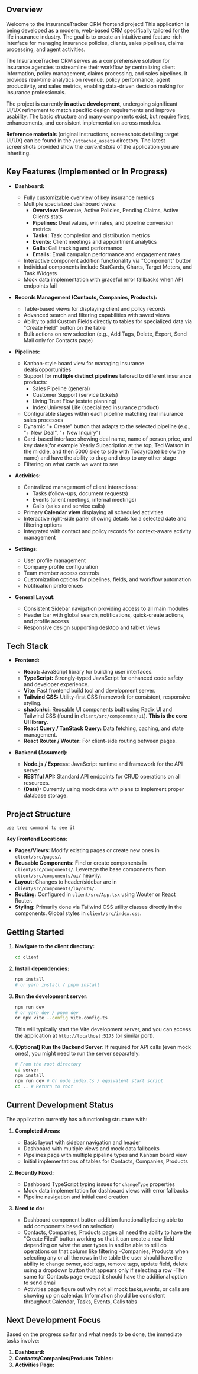 
## Overview

Welcome to the InsuranceTracker CRM frontend project! This application is being developed as a modern, web-based CRM specifically tailored for the life insurance industry. The goal is to create an intuitive and feature-rich interface for managing insurance policies, clients, sales pipelines, claims processing, and agent activities.

The InsuranceTracker CRM serves as a comprehensive solution for insurance agencies to streamline their workflow by centralizing client information, policy management, claims processing, and sales pipelines. It provides real-time analytics on revenue, policy performance, agent productivity, and sales metrics, enabling data-driven decision making for insurance professionals.

The project is currently **in active development**, undergoing significant UI/UX refinement to match specific design requirements and improve usability. The basic structure and many components exist, but require fixes, enhancements, and consistent implementation across modules.

**Reference materials** (original instructions, screenshots detailing target UI/UX) can be found in the `/attached_assets` directory. The latest screenshots provided show the *current state* of the application you are inheriting.

## Key Features (Implemented or In Progress)

*   **Dashboard:** 
    * Fully customizable overview of key insurance metrics
    * Multiple specialized dashboard views:
      * **Overview:** Revenue, Active Policies, Pending Claims, Active Clients stats
      * **Pipelines:** Deal values, win rates, and pipeline conversion metrics
      * **Tasks:** Task completion and distribution metrics
      * **Events:** Client meetings and appointment analytics
      * **Calls:** Call tracking and performance
      * **Emails:** Email campaign performance and engagement rates
    * Interactive component addition functionality via "Component" button
    * Individual components include StatCards, Charts, Target Meters, and Task Widgets
    * Mock data implementation with graceful error fallbacks when API endpoints fail

*   **Records Management (Contacts, Companies, Products):**
    *   Table-based views for displaying client and policy records
    *   Advanced search and filtering capabilities with saved views
    *   Ability to add Custom Fields directly to tables for specialized data via "Create Field" button on the table 
    *   Bulk actions on row selection (e.g., Add Tags, Delete, Export, Send Mail only for Contacts page)
    

*   **Pipelines:**
    *   Kanban-style board view for managing insurance deals/opportunities
    *   Support for **multiple distinct pipelines** tailored to different insurance products:
        * Sales Pipeline (general)
        * Customer Support (service tickets)
        * Living Trust Flow (estate planning)
        * Index Universal Life (specialized insurance product)
    *   Configurable stages within each pipeline matching real insurance sales processes
    *   Dynamic "+ Create" button that adapts to the selected pipeline (e.g., "+ New Deal", "+ New Inquiry")
    *   Card-based interface showing deal name, name of person,price, and key dates(for example Yearly Subscription at the top, Ted Watson in the middle, and then 5000 side to side with Today(date) below the name) and have the ability to drag and drop to any other stage
    *   Filtering on what cards we want to see 
    


*   **Activities:**
    *   Centralized management of client interactions:
        * Tasks (follow-ups, document requests)
        * Events (client meetings, internal meetings)
        * Calls (sales and service calls)
    *   Primary **Calendar view** displaying all scheduled activities
    *   Interactive right-side panel showing details for a selected date and filtering options
    *   Integrated with contact and policy records for context-aware activity management

*   **Settings:** 
    * User profile management
    * Company profile configuration
    * Team member access controls
    * Customization options for pipelines, fields, and workflow automation
    * Notification preferences

*   **General Layout:** 
    * Consistent Sidebar navigation providing access to all main modules
    * Header bar with global search, notifications, quick-create actions, and profile access
    * Responsive design supporting desktop and tablet views

## Tech Stack

*   **Frontend:**
    *   **React:** JavaScript library for building user interfaces.
    *   **TypeScript:** Strongly-typed JavaScript for enhanced code safety and developer experience.
    *   **Vite:** Fast frontend build tool and development server.
    *   **Tailwind CSS:** Utility-first CSS framework for consistent, responsive styling.
    *   **shadcn/ui:** Reusable UI components built using Radix UI and Tailwind CSS (found in `client/src/components/ui`). **This is the core UI library.**
    *   **React Query / TanStack Query:** Data fetching, caching, and state management.
    *   **React Router / Wouter:** For client-side routing between pages.

*   **Backend (Assumed):**
    *   **Node.js / Express:** JavaScript runtime and framework for the API server.
    *   **RESTful API:** Standard API endpoints for CRUD operations on all resources.
    *   **(Data):** Currently using mock data with plans to implement proper database storage.

## Project Structure

```
use tree command to see it 
```

**Key Frontend Locations:**

*   **Pages/Views:** Modify existing pages or create new ones in `client/src/pages/`.
*   **Reusable Components:** Find or create components in `client/src/components/`. Leverage the base components from `client/src/components/ui/` heavily.
*   **Layout:** Changes to header/sidebar are in `client/src/components/layouts/`.
*   **Routing:** Configured in `client/src/App.tsx` using Wouter or React Router.
*   **Styling:** Primarily done via Tailwind CSS utility classes directly in the components. Global styles in `client/src/index.css`.

## Getting Started

1.  **Navigate to the client directory:**
    ```bash
    cd client
    ```
2.  **Install dependencies:**
    ```bash
    npm install
    # or yarn install / pnpm install
    ```
3.  **Run the development server:**
    ```bash
    npm run dev
    # or yarn dev / pnpm dev
    or npx vite --config vite.config.ts
    ```
    This will typically start the Vite development server, and you can access the application at `http://localhost:5173` (or similar port).

4.  **(Optional) Run the Backend Server:** If required for API calls (even mock ones), you might need to run the server separately:
    ```bash
    # From the root directory
    cd server
    npm install
    npm run dev # Or node index.ts / equivalent start script
    cd .. # Return to root
    ```

## Current Development Status

The application currently has a functioning structure with:

1. **Completed Areas:**
   - Basic layout with sidebar navigation and header
   - Dashboard with multiple views and mock data fallbacks
   - Pipelines page with multiple pipeline types and Kanban board view
   - Initial implementations of tables for Contacts, Companies, Products

2. **Recently Fixed:**
   - Dashboard TypeScript typing issues for `changeType` properties
   - Mock data implementation for dashboard views with error fallbacks
   - Pipeline navigation and initial card creation

3. **Need to do:**
   - Dashboard component button addition functionality(being able to add components based on selection)
   - Contacts, Companies, Products pages all need the ability to have the "Create Filed" button working so that it can create a new field depending on what the user types in and be able to still do operations on that column like filtering
   -Companies, Products when selecting any or all the rows in the table the user should have the ability to change owner, add tags, remove tags, update field, delete using a dropdown button that appears only if selecting a row
   -The same for Contacts page except it should have the additional option to send email 
   - Activities page figure out why not all mock tasks,events, or calls are showing up on calendar. Information should be consistent throughout Calendar, Tasks, Events, Calls tabs
   

## Next Development Focus

Based on the progress so far and what needs to be done, the immediate tasks involve:

1.  **Dashboard:** 
2.  **Contacts/Companies/Products Tables:** 
3.  **Activities Page:** 

